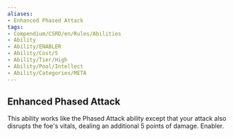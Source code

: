 ```yaml
---
aliases:
- Enhanced Phased Attack
tags:
- Compendium/CSRD/en/Rules/Abilities
- Ability
- Ability/ENABLER
- Ability/Cost/5
- Ability/Tier/High
- Ability/Pool/Intellect
- Ability/Categories/META
---
```


  
## Enhanced Phased Attack  
This ability works like the Phased Attack ability except that your attack also disrupts the foe's vitals, dealing an additional 5 points of damage. Enabler. 